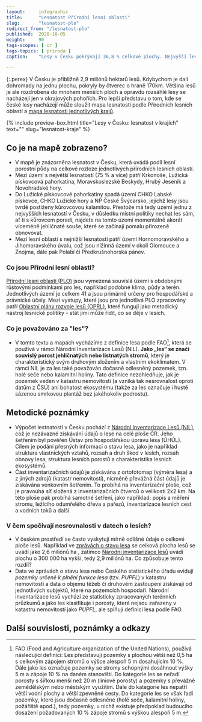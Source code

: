 ```yaml
---
layout:     infographic
title:      "Lesnatost Přírodní lesní oblasti"
slug:       "lesnatost-plo"
redirect_from: "/lesnatost-plo"
published:  2020-10-05
weight:     90
tags-scopes: [ cr ]
tags-topics: [ priroda ]
caption:    "Lesy v Česku pokrývají 36,8 % celkové plochy. Nejvyšší lesnatost najdeme v okrajových pohořích, nejnižsí je v Polabí a nížinných úvalech."

---
```


{:.perex}
V Česku je přibližně 2,9 miliónů hektarů lesů. Kdybychom je dali dohromady na jednu plochu, pokryly by čtverec o hraně 170km. Většina lesů je ale rozdrobena do mnohem menších ploch a opravdu rozsáhlé lesy se nacházejí jen v okrajových pohořích. Pro lepší představu o tom, kde se české lesy nacházejí může sloužit mapa lesnatosti podle Přírodních lesních oblastí a [mapa lesnatosti jednotlivých krajů](/lesnatost-kraje). 


{% include preview-box.html
    title="Lesy v Česku: lesnatost v krajích"
    text=""
    slug="lesnatost-kraje"
%}
## Co je na mapě zobrazeno? 
- V mapě je znázorněna lesnatost v Česku, která uvádá podíl lesní porostní půdy na celkové rozloze jednotlivých přírodních lesních oblastí.
- Mezi území s největší lesnatostí (75 % a více) patří Krkonoše, Lužická pískovcová pahorkatina, Moravskoslezské Beskydy, Hrubý Jeseník a Novohradské hory.
- Do Lužické pískovcové pahorkatiny spadá území CHKO Labské pískovce, CHKO Lužické hory a NP České Švýcarsko, jejichž lesy jsou tvrdě postiženy kůrovcovou kalamitou. Přestože má tedy území jednu z nejvyšších lesnatostí v Česku, v důsledku místní politiky nechat les sám, ať ti s kůrovcem poradí, najdete na tomto území momentálně akorát víceméně jehličnaté souše, které se začínají pomalu přirozeně obnovovat. 
- Mezi lesní oblasti s nejnižší lesnatostí patří území Hornomoravského a Jihomoravského úvalu, což jsou nížinná území v okolí Olomouce a Znojma, dále pak Polabí či Předkrušnohorská pánev. 

### Co jsou Přírodní lesní oblasti?

[Přírodní lesní oblasti (PLO)](http://www.uhul.cz/nase-cinnost/oblastni-plany-rozvoje-lesu/prirodni-lesni-oblasti-plo) jsou vymezená souvislá území s obdobnými růstovými podmínkami pro les, například podobné klima, půdy a terén. Jednotlivých území je celkem 41 a jsou primárně určeny pro hospodářské a právnické účely. Mezi vystupy, které jsou pro jednotlivá PLO zpracovány patří [Oblastní plány rozvoje lesů (OPRL)](http://www.uhul.cz/nase-cinnost/oblastni-plany-rozvoje-lesu/co-jsou-to-oprl), které fungují jako metodický nástroj lesnické politiky - stát jimi může řidit, co se děje v lesích.  

### Co je považováno za "les"?

- V tomto textu a mapách vycházíme z definice lesa podle FAO[^1], která se používá v rámci Národní Inventarizace Lesů (NIL). **Jako „les“ se značí souvislý porost jehličnatých nebo listnatých stromů**, který je charakteristický svým druhovým složením a vlastním ekoklimatem. V rámci NIL je za les také považován dočasně odlesněný pozemek, tzn. holé seče nebo kalamitní holiny. Tato definice nezohledňuje, jak je pozemek veden v katastru nemovitostí (a vzniká tak nesrovnalost oproti datům z ČSÚ) ani bohatost ekosystému (takže za les označuje i hustě sázenou smrkovou plantáž bez jakéhokoliv podrostu). 

## Metodické poznámky
-  Výpočet lestnatosti v Česku pochází z [Národní Inventarizace Lesů (NIL)](http://www.uhul.cz/kdo-jsme/aktuality/938-publikace-narodni-inventarizace-lesu-v-ceske-republice-vysledky-druheho-cyklu-2011-2015), což je nezávazné získávání údajů o lese na celé ploše ČR. Jeho šetřením byl pověřen Ústav pro hospodářskou úpravu lesa (ÚHÚL). Cílem je podání přesných informací o stavu lesa, jako je například struktura vlastnických vztahů, rozsah a druh škod v lesích, rozsah obnovy lesa, struktura lesních porostů a charakteristika lesních ekosystémů.
- Část inventarizačních údajů je získávána z ortofotomap (výměra lesa) a z jiných zdrojů (katastr nemovitostí), nicméně převážná část údajů je získávána venkovním šetřením. To probíhá na inventarizační ploše, což je pravoúhá síť složená z inventarizačních čtverců o velikosti 2x2 km. Na této ploše pak probíhá samotné šetření, jako například: popis a měření stromu, ležícího odumřelého dřeva a pařezů, inventarizace lesních cest a vodních toků a další. 

### V čem spočívají nesrovnalosti v datech o lesích? 

- V českém prostředí se často vyskytují mírně odlišné údaje o celkové ploše lesů. Například ve [zprávách o stavu lesa](http://eagri.cz/public/web/mze/lesy/lesnictvi/zprava-o-stavu-lesa-a-lesniho/) se celková plocha lesů se uvádí jako 2,6 miliónů ha , zatímco [Národní inventarizace lesů](http://www.uhul.cz/kdo-jsme/aktuality/938-publikace-narodni-inventarizace-lesu-v-ceske-republice-vysledky-druheho-cyklu-2011-2015) uvádí plochu o 300 000 ha vyšší, tedy 2,9 miliónů ha. Co způsobuje tento rozdíl? 
- Data ve zprávách o stavu lesa nebo Českého statistického úřadu evidují *pozemky určené k plnění funkce lesa* (tzv. *PUPFL*) v katastru nemovitostí a data o objemu těžeb či druhovém zastoupení získávají od jednotlivých subjektů, které na pozemcích hospodaří. Národní inventarizace lesů vychází ze statisticky zpracovaných terénních průzkumů a jako les klasifikuje i porosty, které nejsou zařazeny v katastru nemovitostí jako *PUPFL*, ale splňují definici lesa podle FAO. 

## Další souvislosti, poznámky a odkazy

[^1]: FAO (Food and Agriculture organization of the United Nations), používá následující definici: Les představují pozemky s plochou větší než 0,5 ha s celkovým zápojem stromů o výšce alespoň 5 m dosahujícím 10 %. Dále jako les označuje pozemky se stromy schopnými dosáhnout výšky 5 m a zápoje 10 % na daném stanovišti. Do kategorie les se neřadí porosty s šířkou menší než 20 m (liniové porosty) a pozemky s převážně zemědělským nebo městským využitím. Dále do kategorie les nepatří větší vodní plochy a větší zpevněné cesty. Do kategorie les se však řadí pozemky, které jsou dočasně odlesněné (holé seče, kalamitní holiny, požářiště apod.), tedy pozemky, u nichž existuje předpoklad budoucího dosažení požadovaných 10 % zápoje stromů s výškou alespoň 5 m.